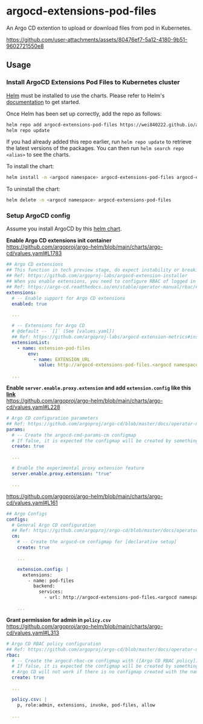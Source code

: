 # argocd-extensions-pod-files
An Argo CD extention to upload or download files from pod in Kubernetes.

https://github.com/user-attachments/assets/80476ef7-5a12-4180-9b51-9602721550e8

## Usage

### Install ArgoCD Extensions Pod Files to Kubernetes cluster

[Helm](https://helm.sh) must be installed to use the charts.  Please refer to
Helm's [documentation](https://helm.sh/docs) to get started.

Once Helm has been set up correctly, add the repo as follows:
```sh
helm repo add argocd-extensions-pod-files https://wei840222.github.io/argocd-extensions-pod-files
helm repo update
```
If you had already added this repo earlier, run `helm repo update` to retrieve
the latest versions of the packages.  You can then run `helm search repo
<alias>` to see the charts.

To install the <chart-name> chart:
```sh
helm install -n <argocd namespace> argocd-extensions-pod-files argocd-extensions-pod-files/argocd-extensions-pod-files
```
To uninstall the chart:
```sh
helm delete -n <argocd namespace> argocd-extensions-pod-files
```

### Setup ArgoCD config
Assume you install ArgoCD by this [helm chart](https://github.com/argoproj/argo-helm/tree/main/charts/argo-cd).  
  
**Enable Argo CD extensions init container**  
https://github.com/argoproj/argo-helm/blob/main/charts/argo-cd/values.yaml#L1783
```yaml
## Argo CD extensions
## This function in tech preview stage, do expect instability or breaking changes in newer versions.
## Ref: https://github.com/argoproj-labs/argocd-extension-installer
## When you enable extensions, you need to configure RBAC of logged in Argo CD user.
## Ref: https://argo-cd.readthedocs.io/en/stable/operator-manual/rbac/#the-extensions-resource
extensions:
  # -- Enable support for Argo CD extensions
  enabled: true

  ...

  # -- Extensions for Argo CD
  # @default -- `[]` (See [values.yaml])
  ## Ref: https://github.com/argoproj-labs/argocd-extension-metrics#install-ui-extension
  extensionList:
    - name: extension-pod-files
        env:
          - name: EXTENSION_URL
            value: http://argocd-extensions-pod-files.<argocd namespace>/ui/extension.tar.gz
  
  ...
```

**Enable `server.enable.proxy.extension` and add `extension.config` like this [link](https://argo-cd.readthedocs.io/en/stable/developer-guide/extensions/proxy-extensions/#configuration)**  
https://github.com/argoproj/argo-helm/blob/main/charts/argo-cd/values.yaml#L228
```yaml
# Argo CD configuration parameters
## Ref: https://github.com/argoproj/argo-cd/blob/master/docs/operator-manual/argocd-cmd-params-cm.yaml
params:
  # -- Create the argocd-cmd-params-cm configmap
  # If false, it is expected the configmap will be created by something else.
  create: true

  ...

  # Enable the experimental proxy extension feature
  server.enable.proxy.extension: "true"

  ...
```
https://github.com/argoproj/argo-helm/blob/main/charts/argo-cd/values.yaml#L161
```yaml
## Argo Configs
configs:
  # General Argo CD configuration
  ## Ref: https://github.com/argoproj/argo-cd/blob/master/docs/operator-manual/argocd-cm.yaml
  cm:
    # -- Create the argocd-cm configmap for [declarative setup]
    create: true

    ...

    extension.config: |
      extensions:
        - name: pod-files
          backend:
            services:
              - url: http://argocd-extensions-pod-files.<argocd namespace>

    ...
```

**Grant permission for admin in `policy.csv`**
https://github.com/argoproj/argo-helm/blob/main/charts/argo-cd/values.yaml#L313
```yaml
# Argo CD RBAC policy configuration
## Ref: https://github.com/argoproj/argo-cd/blob/master/docs/operator-manual/rbac.md
rbac:
  # -- Create the argocd-rbac-cm configmap with ([Argo CD RBAC policy]) definitions.
  # If false, it is expected the configmap will be created by something else.
  # Argo CD will not work if there is no configmap created with the name above.
  create: true

  ...

  policy.csv: |
    p, role:admin, extensions, invoke, pod-files, allow

  ...
```
